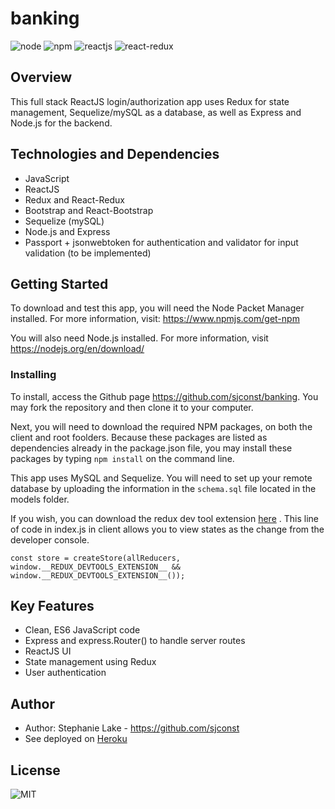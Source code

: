 # banking
![node](https://img.shields.io/node/v/express) ![npm](https://img.shields.io/npm/v/express) ![reactjs](https://img.shields.io/badge/ReactJS-v16.12.0-green) ![react-redux](https://img.shields.io/badge/react--redux-v7.1.3-green)

## Overview
This full stack ReactJS login/authorization app uses Redux for state management, Sequelize/mySQL as a database, as well as Express and Node.js for the backend.

## Technologies and Dependencies
- JavaScript
- ReactJS
- Redux and React-Redux
- Bootstrap and React-Bootstrap
- Sequelize (mySQL)
- Node.js and Express
- Passport + jsonwebtoken for authentication and validator for input validation (to be implemented)

## Getting Started

To download and test this app, you will need the Node Packet Manager installed.  For more information, visit: <https://www.npmjs.com/get-npm>

You will also need Node.js installed.  For more information, visit <https://nodejs.org/en/download/>

### Installing

To install, access the Github page <https://github.com/sjconst/banking>.  You may fork the repository and then clone it to your computer.  

Next, you will need to download the required NPM packages, on both the client and root foolders. Because these packages are listed as dependencies already in the package.json file, you may install these packages by typing `npm install` on the command line. 

This app uses MySQL and Sequelize. You will need to set up your remote database by uploading the information in the `schema.sql` file located in the models folder. 

If you wish, you can download the redux dev tool extension [here](https://chrome.google.com/webstore/detail/redux-devtools/lmhkpmbekcpmknklioeibfkpmmfibljd?hl=en) . This line of code in index.js in client allows you to view states as the change from the developer console. 

``` 
const store = createStore(allReducers, window.__REDUX_DEVTOOLS_EXTENSION__ && window.__REDUX_DEVTOOLS_EXTENSION__());

```

## Key Features

* Clean, ES6 JavaScript code
* Express and express.Router() to handle server routes
* ReactJS UI 
* State management using Redux
* User authentication

## Author

* Author: Stephanie Lake - https://github.com/sjconst
* See deployed on [Heroku](https://desolate-forest-28822.herokuapp.com/)

## License

![MIT](https://img.shields.io/bower/l/bootstrap)